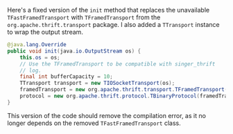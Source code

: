 Here's a fixed version of the `init` method that replaces the unavailable `TFastFramedTransport` with `TFramedTransport` from the `org.apache.thrift.transport` package. I also added a `TTransport` instance to wrap the output stream.

```java
@java.lang.Override
public void init(java.io.OutputStream os) {
    this.os = os;
    // Use the TFramedTransport to be compatible with singer_thrift
    // log.
    final int bufferCapacity = 10;
    TTransport transport = new TIOSocketTransport(os);
    framedTransport = new org.apache.thrift.transport.TFramedTransport(transport, bufferCapacity);
    protocol = new org.apache.thrift.protocol.TBinaryProtocol(framedTransport);
}
```

This version of the code should remove the compilation error, as it no longer depends on the removed `TFastFramedTransport` class.